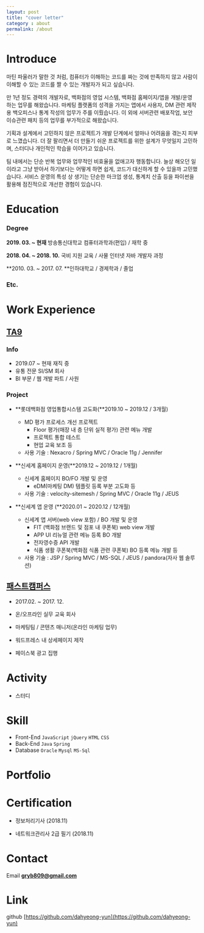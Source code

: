 ```yaml
---
layout: post
title: "cover letter"
category : about
permalink: /about
---
```




# Introduce

 마틴 파울러가 말한 것 처럼, 컴퓨터가 이해하는 코드를 짜는 것에 만족하지 않고 사람이 이해할 수 있는 코드를 짤 수 있는 개발자가 되고 싶습니다.

 만 1년 정도 경력의 개발자로, 백화점의 영업 시스템, 백화점 홈페이지/앱을 개발/운영 하는 업무를 해왔습니다. 마케팅 플랫폼의 성격을 가지는 앱에서 사용자, DM 관련 제작용 백오피스나 통계 작성의 업무가 주를 이뤘습니다. 이 외에 서버관련 배포작업, 보안 이슈관련 패치 등의 업무를 부가적으로 해왔습니다.

 기획과 설계에서 고민하지 않은 프로젝트가 개발 단계에서 얼마나 어려움을 겪는지 피부로 느꼈습니다. 더 잘 팔리면서 더 만들기 쉬운 프로젝트를 위한 설계가 무엇일지 고민하며, 스터디나 개인적인 학습을 이어가고 있습니다.

 팀 내에서는 단순 반복 업무와 업무적인 비효율을 없애고자 행동합니다. 늘상 해오던 일이라고 그냥 받아서 하기보다는 어떻게 하면 쉽게, 코드가 대신하게 할 수 있을까 고민했습니다. 서비스 운영의 특성 상 생기는 단순한 마크업 생성, 통계치 산출 등을 파이썬을 활용해 점진적으로 개선한 경험이 있습니다.



# Education

### Degree

**2019. 03. ~ 현재** 방송통신대학교 컴퓨터과학과(편입) / 재학 중

**2018. 04. ~ 2018. 10.**  국비 지원 교육 /  사물 인터넷 자바 개발자 과정

**2010. 03. ~ 2017. 07. **인하대학교 / 경제학과 / 졸업



### Etc.



# Work Experience

## [TA9](http://ta9.co.kr/)

### Info

- 2019.07 ~ 현재 재직 중
- 유통 전문 SI/SM 회사
- BI 부문 / 웹 개발 파트 / 사원

### Project

- **롯데백화점 영업통합시스템 고도화(**2019.10 ~ 2019.12 / 3개월)
  
    - MD 평가 프로세스 개선 프로젝트
        - Floor 평가(매장 내 층 단위 실적 평가) 관련 메뉴 개발
        - 프로젝트 통합 테스트
        - 현업 교육 보조 등
    - 사용 기술 : Nexacro / Spring MVC / Oracle 11g / Jennifer
- **신세계 홈페이지 운영(**2019.12 ~ 2019.12 / 1개월)
  
    - 신세계 홈페이지 BO/FO 개발 및 운영
        - eDM(마케팅 DM) 템플릿 등록 부분 고도화 등
    - 사용 기술 : velocity-sitemesh / Spring MVC / Oracle 11g / JEUS
- **신세계 앱 운영 (**2020.01 ~ 2020.12 / 12개월)
  
    - 신세계 앱 서버(web view 포함) / BO 개발 및 운영
        - FIT (백화점 브랜드 및 점포 내 쿠폰북) web view 개발
        - APP UI 리뉴얼 관련 메뉴 등록 BO 개발
        - 전자영수증 API 개발
        - 식품 생활 쿠폰북(백화점 식품 관련 쿠폰북) BO 등록 메뉴 개발 등
    - 사용 기술 : JSP / Spring MVC / MS-SQL / JEUS / pandora(자사 웹 솔루션)
    
    

## [패스트캠퍼스](https://www.fastcampus.co.kr/)

- 2017.02. ~ 2017. 12. 

- 온/오프라인 실무 교육 회사

- 마케팅팀 / 콘텐츠 매니저(온라인 마케팅 업무)

- 워드프레스 내 상세페이지 제작
- 페이스북 광고 집행



# Activity

- 스터디

  

# Skill

- Front-End `JavaScript` `jQuery` `HTML` `CSS`
- Back-End `Java` `Spring`
- Database `Oracle` `Mysql` `MS-Sql`



# Portfolio



# Certification

- 정보처리기사 (2018.11)

- 네트워크관리사 2급 필기 (2018.11)

  

# Contact

Email  **gryb809@gmail.com**



# Link

github [https://github.com/dahyeong-yun](https://github.com/dahyeong-yun)
